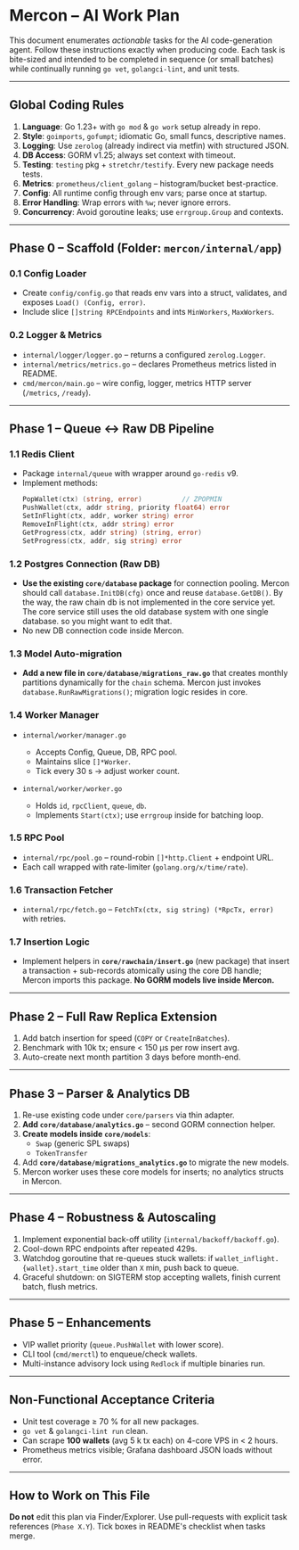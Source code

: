 # Mercon – AI Work Plan

This document enumerates _actionable_ tasks for the AI code-generation agent. Follow these instructions exactly when producing code. Each task is bite-sized and intended to be completed in sequence (or small batches) while continually running `go vet`, `golangci-lint`, and unit tests.

---

## Global Coding Rules

1. **Language**: Go 1.23+ with `go mod` & `go work` setup already in repo.
2. **Style**: `goimports`, `gofumpt`; idiomatic Go, small funcs, descriptive names.
3. **Logging**: Use `zerolog` (already indirect via metfin) with structured JSON.
4. **DB Access**: GORM v1.25; always set context with timeout.
5. **Testing**: `testing` pkg + `stretchr/testify`. Every new package needs tests.
6. **Metrics**: `prometheus/client_golang` – histogram/bucket best-practice.
7. **Config**: All runtime config through env vars; parse once at startup.
8. **Error Handling**: Wrap errors with `%w`; never ignore errors.
9. **Concurrency**: Avoid goroutine leaks; use `errgroup.Group` and contexts.

---

## Phase 0 – Scaffold (Folder: `mercon/internal/app`)

### 0.1 Config Loader

- Create `config/config.go` that reads env vars into a struct, validates, and exposes `Load() (Config, error)`.
- Include slice `[]string RPCEndpoints` and ints `MinWorkers`, `MaxWorkers`.

### 0.2 Logger & Metrics

- `internal/logger/logger.go` – returns a configured `zerolog.Logger`.
- `internal/metrics/metrics.go` – declares Prometheus metrics listed in README.
- `cmd/mercon/main.go` – wire config, logger, metrics HTTP server (`/metrics`, `/ready`).

---

## Phase 1 – Queue ↔ Raw DB Pipeline

### 1.1 Redis Client

- Package `internal/queue` with wrapper around `go-redis` v9.
- Implement methods:
  ```go
  PopWallet(ctx) (string, error)          // ZPOPMIN
  PushWallet(ctx, addr string, priority float64) error
  SetInFlight(ctx, addr, worker string) error
  RemoveInFlight(ctx, addr string) error
  GetProgress(ctx, addr string) (string, error)
  SetProgress(ctx, addr, sig string) error
  ```

### 1.2 Postgres Connection (Raw DB)

- **Use the existing `core/database` package** for connection pooling. Mercon should call `database.InitDB(cfg)` once and reuse `database.GetDB()`. By the way, the raw chain db is not implemented in the core service yet. The core service still uses the old database system with one single database. so you might want to edit that.
- No new DB connection code inside Mercon.

### 1.3 Model Auto-migration

- **Add a new file in `core/database/migrations_raw.go`** that creates monthly partitions dynamically for the `chain` schema. Mercon just invokes `database.RunRawMigrations()`; migration logic resides in core.

### 1.4 Worker Manager

- `internal/worker/manager.go`

  - Accepts Config, Queue, DB, RPC pool.
  - Maintains slice `[]*Worker`.
  - Tick every 30 s → adjust worker count.

- `internal/worker/worker.go`
  - Holds `id`, `rpcClient`, `queue`, `db`.
  - Implements `Start(ctx)`; use `errgroup` inside for batching loop.

### 1.5 RPC Pool

- `internal/rpc/pool.go` – round-robin `[]*http.Client` + endpoint URL.
- Each call wrapped with rate-limiter (`golang.org/x/time/rate`).

### 1.6 Transaction Fetcher

- `internal/rpc/fetch.go` – `FetchTx(ctx, sig string) (*RpcTx, error)` with retries.

### 1.7 Insertion Logic

- Implement helpers in **`core/rawchain/insert.go`** (new package) that insert a transaction + sub-records atomically using the core DB handle; Mercon imports this package. **No GORM models live inside Mercon.**

---

## Phase 2 – Full Raw Replica Extension

1. Add batch insertion for speed (`COPY` or `CreateInBatches`).
2. Benchmark with 10k tx; ensure < 150 µs per row insert avg.
3. Auto-create next month partition 3 days before month-end.

---

## Phase 3 – Parser & Analytics DB

1. Re-use existing code under `core/parsers` via thin adapter.
2. **Add `core/database/analytics.go`** – second GORM connection helper.
3. **Create models inside `core/models`**:
   - `Swap` (generic SPL swaps)
   - `TokenTransfer`
4. Add **`core/database/migrations_analytics.go`** to migrate the new models.
5. Mercon worker uses these core models for inserts; no analytics structs in Mercon.

---

## Phase 4 – Robustness & Autoscaling

1. Implement exponential back-off utility (`internal/backoff/backoff.go`).
2. Cool-down RPC endpoints after repeated 429s.
3. Watchdog goroutine that re-queues stuck wallets: if `wallet_inflight.{wallet}.start_time` older than `X` min, push back to queue.
4. Graceful shutdown: on SIGTERM stop accepting wallets, finish current batch, flush metrics.

---

## Phase 5 – Enhancements

- VIP wallet priority (`queue.PushWallet` with lower score).
- CLI tool (`cmd/merctl`) to enqueue/check wallets.
- Multi-instance advisory lock using `Redlock` if multiple binaries run.

---

## Non-Functional Acceptance Criteria

- Unit test coverage ≥ 70 % for all new packages.
- `go vet` & `golangci-lint run` clean.
- Can scrape **100 wallets** (avg 5 k tx each) on 4-core VPS in < 2 hours.
- Prometheus metrics visible; Grafana dashboard JSON loads without error.

---

## How to Work on This File

**Do not** edit this plan via Finder/Explorer. Use pull-requests with explicit task references (`Phase X.Y`). Tick boxes in README's checklist when tasks merge.
